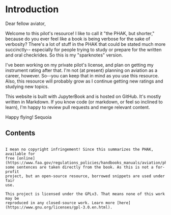 # Introduction

Dear fellow aviator,

Welcome to this pilot's resource! I like to call it "the PHAK, but shorter,"
because do you ever feel like a book is being verbose for the sake of verbosity?
There's a lot of stuff in the PHAK that could be stated much more succinctly--
especially for people trying to study or prepare for the written and oral 
checkrides. So this is my "sparknotes" version.

I've been working on my private pilot's license, and plan on getting my
instrument rating after that. I'm not (at present) planning on aviation as a
career, however. So--you can keep that in mind as you use this resource. Also, 
this resource will probably grow as I continue getting new ratings and studying 
new topics.

This website is built with JupyterBook and is hosted on GitHub. It's mostly 
written in Markdown. If you know code (or markdown, or feel so inclined to
learn), I'm happy to review pull requests and merge relevant content.

Happy flying!
Sequoia

## Contents

```{tableofcontents}
```

```{note}
I mean no copyright infringement! Since this summarizes the PHAK, available for
free [online](https://www.faa.gov/regulations_policies/handbooks_manuals/aviation/phak), 
some sentences are taken directly from the book. As this is not a for-profit
project, but an open-source resource, borrowed snippets are used under fair 
use.

This project is licensed under the GPLv3. That means none of this work may be
reproduced in any closed-source work. Learn more [here](https://www.gnu.org/licenses/gpl-3.0.en.html).
```
